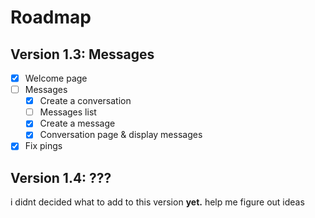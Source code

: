 # Roadmap
## Version 1.3: Messages
- [x] Welcome page
- [ ] Messages
    - [x] Create a conversation
    - [ ] Messages list
    - [x] Create a message
    - [x] Conversation page & display messages
- [x] Fix pings

## Version 1.4: ???
i didnt decided what to add to this version **yet.** help me figure out ideas
